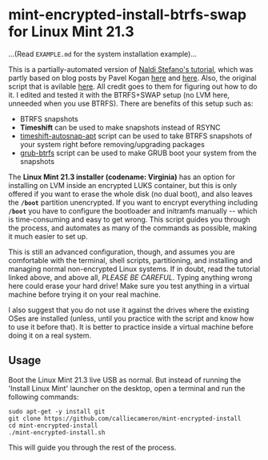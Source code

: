 # mint-encrypted-install-btrfs-swap for Linux Mint 21.3

...(Read `EXAMPLE.md` for the system installation example)...

This is a partially-automated version of [Naldi Stefano's
tutorial](https://community.linuxmint.com/tutorial/view/2061), which was
partly based on blog posts by Pavel Kogan
[here](http://www.pavelkogan.com/2014/05/23/luks-full-disk-encryption/)
and
[here](http://www.pavelkogan.com/2015/01/25/linux-mint-encryption/). Also, the original script that is avilable [here](https://github.com/calliecameron/mint-encrypted-install). All credit goes to them for figuring out how to do it. I edited and tested it with the BTRFS+SWAP setup (no LVM here, unneeded when you use BTRFS). There are benefits of this setup such as:

- BTRFS snapshots
- **Timeshift** can be used to make snapshots instead of RSYNC
- [timeshift-autosnap-apt](https://github.com/wmutschl/timeshift-autosnap-apt) script can be used to take BTRFS snapshots of your system right before removing/upgrading packages
- [grub-btrfs](https://github.com/Antynea/grub-btrfs) script can be used to make GRUB boot your system from the snapshots

The **Linux Mint 21.3 installer (codename: Virginia)** has an option for installing on LVM inside
an encrypted LUKS container, but this is only offered if you want to erase
the whole disk (no dual boot), and also leaves the **`/boot`** partition
unencrypted. If you want to encrypt everything including **`/boot`** 
you have to configure the bootloader and initramfs manually -- which is
time-consuming and easy to get wrong. This script guides you through the
process, and automates as many of the commands as possible, making it much
easier to set up.

This is still an advanced configuration, though, and assumes you are
comfortable with the terminal, shell scripts, partitioning, and installing
and managing normal non-encrypted Linux systems. If in doubt, read the tutorial
linked above, and above all, *PLEASE BE CAREFUL*. Typing anything wrong here
could erase your hard drive! Make sure you test anything in a virtual machine
before trying it on your real machine.

I also suggest that you do not use it against the drives where the existing OSes are installed (unless, until you practice with the script and know how to use it before that). It is better to practice inside a virtual machine before doing it on a real system.

## Usage

Boot the Linux Mint 21.3 live USB as normal. But instead of running the 'Install Linux Mint' launcher on the desktop, open a terminal and run the following commands:

    sudo apt-get -y install git
    git clone https://github.com/calliecameron/mint-encrypted-install
    cd mint-encrypted-install
    ./mint-encrypted-install.sh

This will guide you through the rest of the process.
